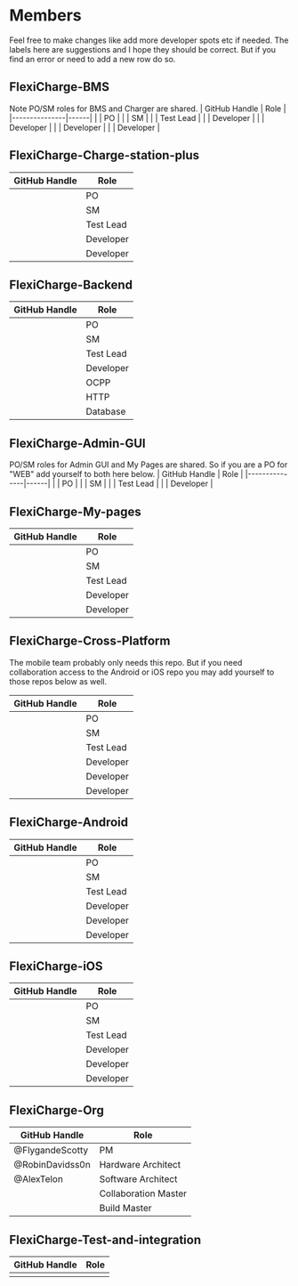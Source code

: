 # Members
Feel free to make changes like add more developer spots etc if needed. The labels here are suggestions and I hope they should be correct. But if you find an error or need to add a new row do so.

## FlexiCharge-BMS
Note PO/SM roles for BMS and Charger are shared.
| GitHub Handle | Role |
|---------------|------|
|               |  PO  |
|               |  SM  |
|               |  Test Lead  |
|               |  Developer  |
|               |  Developer  |
|               |  Developer  |
|               |  Developer  |
## FlexiCharge-Charge-station-plus
| GitHub Handle | Role |
|---------------|------|
|               |  PO  |
|               |  SM  |
|               |  Test Lead  |
|               |  Developer  |
|               |  Developer  |

## FlexiCharge-Backend
| GitHub Handle | Role |
|---------------|------|
|               |  PO  |
|               |  SM  |
|               |  Test Lead  |
|               |  Developer  |
|               |  OCPP  |
|               |  HTTP  |
|               |  Database  |


## FlexiCharge-Admin-GUI
PO/SM roles for Admin GUI and My Pages are shared. So if you are a PO for "WEB" add yourself to both here below.
| GitHub Handle | Role |
|---------------|------|
|               |  PO  |
|               |  SM  |
|               |  Test Lead  |
|               |  Developer  |

## FlexiCharge-My-pages
| GitHub Handle | Role |
|---------------|------|
|               |  PO  |
|               |  SM  |
|               |  Test Lead  |
|               |  Developer  |
|               |  Developer  |

## FlexiCharge-Cross-Platform
The mobile team probably only needs this repo. But if you need collaboration access to the Android or iOS repo you may add yourself to those repos below as well.

| GitHub Handle | Role |
|---------------|------|
|               |  PO  |
|               |  SM  |
|               |  Test Lead  |
|               |  Developer  |
|               |  Developer  |
|               |  Developer  |

## FlexiCharge-Android
| GitHub Handle | Role |
|---------------|------|
|               |  PO  |
|               |  SM  |
|               |  Test Lead  |
|               |  Developer  |
|               |  Developer  |
|               |  Developer  |

## FlexiCharge-iOS
| GitHub Handle | Role |
|---------------|------|
|               |  PO  |
|               |  SM  |
|               |  Test Lead  |
|               |  Developer  |
|               |  Developer  |
|               |  Developer  |

## FlexiCharge-Org
| GitHub Handle | Role |
|---------------|------|
| @FlygandeScotty    |   PM   |
| @RobinDavidss0n    |  Hardware Architect    |
| @AlexTelon    |  Software Architect    |
|               |  Collaboration Master    |
|               |  Build Master    |

## FlexiCharge-Test-and-integration
| GitHub Handle | Role |
|---------------|------|
|               |      |
